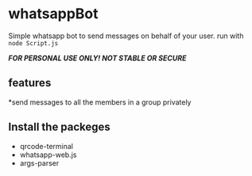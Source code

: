 # whatsappBot
Simple whatsapp bot to send messages on behalf of your user.
run with ```node Script.js```

***FOR PERSONAL USE ONLY! NOT STABLE OR SECURE***

features
---------------
*send messages to all the members in a group privately

Install the packeges
---------------
* qrcode-terminal
* whatsapp-web.js
* args-parser

